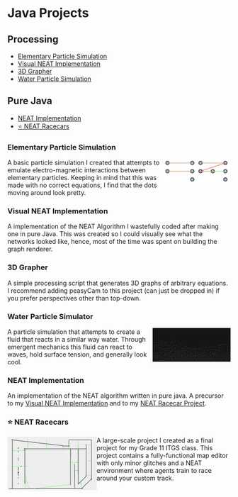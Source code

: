 # Java Projects
## Processing
- [Elementary Particle Simulation](#elementary-particle-simulation)
- [Visual NEAT Implementation](#visual-neat-implementation)
- [3D Grapher](#3d-grapher)
- [Water Particle Simulation](#water-particle-simulator)
## Pure Java
- [NEAT Implementation](#neat-implementation)
- [:star: NEAT Racecars](#neat-racecars)

### Elementary Particle Simulation
<img align="right" width="30%" src="../Java\_Processing\NEAT\Visualization.PNG"></img>
A basic particle simulation I created that attempts to emulate electro-magnetic interactions between elementary particles.  Keeping in mind that this was made with no correct equations, I find that the dots moving around look pretty. 

### Visual NEAT Implementation
A implementation of the NEAT Algorithm I wastefully coded after making one in pure Java.  This was created so I could visually see what the networks looked like, hence, most of the time was spent on building the graph renderer. 

### 3D Grapher
A simple processing script that generates 3D graphs of arbitrary equations.  I recommend adding peasyCam to this project (can just be dropped in) if you prefer perspectives other than top-down.

### Water Particle Simulator
<img align="right" width="35%" src="../Java\_Processing\Water_Particle_Sim\Water.PNG"></img>
A particle simulation that attempts to create a fluid that reacts in a similar way water.  Through emergent mechanics this fluid can react to waves, hold surface tension, and generally look cool.

### NEAT Implementation
An implementation of the NEAT algorithm written in pure java. A precursor to my [Visual NEAT Implementation](#visual-neat-implementation) and to my [NEAT Racecar Project](#neat-racecar).

### :star: NEAT Racecars
<img align="left" width="40%" src="../Java\NEAT Racecars\Evolution.PNG"></img>
A large-scale project I created as a final project for my Grade 11 ITGS class.  This project contains a fully-functional map editor with only minor glitches and a NEAT environment where agents train to race around your custom track.
